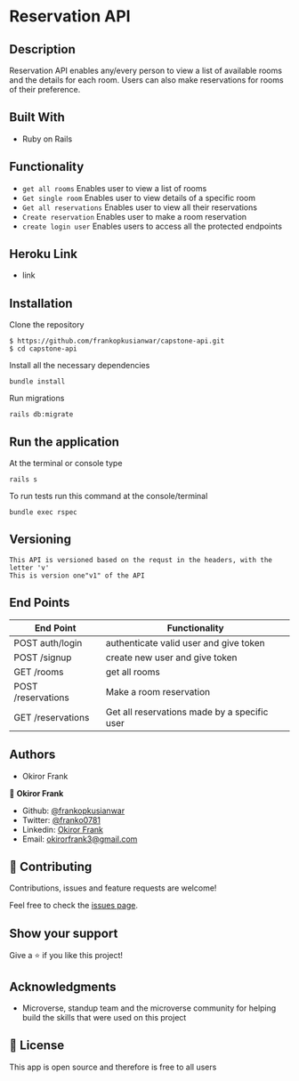 # Reservation API

## Description

Reservation API enables any/every person to view a list of available rooms and the details for each room. Users can also make reservations for rooms of their preference.

## Built With

- Ruby on Rails

## Functionality
- `get all rooms` Enables user to view a list of rooms
- `Get single room` Enables user to view details of a specific room
- `Get all reservations` Enables user to view all their reservations
- `Create reservation` Enables user  to make a room reservation
- `create login user` Enables  users to access all the protected endpoints

## Heroku Link

- link

## Installation
Clone the repository
```
$ https://github.com/frankopkusianwar/capstone-api.git
$ cd capstone-api
```
Install all the necessary dependencies
```
bundle install
```

Run migrations
```
rails db:migrate
```

## Run the application
At the terminal or console type
```
rails s
```
To run tests run this command at the console/terminal
```
bundle exec rspec
```
## Versioning
```
This API is versioned based on the requst in the headers, with the letter 'v'
This is version one"v1" of the API
```
## End Points
|           End Point                      |     Functionality                                   |
|------------------------------------------|-----------------------------------------------------|
|     POST auth/login                  |authenticate valid user and give token                  |  
|     POST  /signup                  |create new user and give token                    |   
|     GET  /rooms          |get all rooms                 |  
|     POST /reservations           |Make a room reservation      |
|     GET /reservations             |Get all reservations made by a specific user|

## Authors
- Okiror Frank

👤 **Okiror Frank**

- Github: [@frankopkusianwar](https://github.com/frankopkusianwar)
- Twitter: [@franko0781](https://twitter.com/franko0781)
- Linkedin: [Okiror Frank](https://linkedin.com/in/frank-okiror)
- Email: okirorfrank3@gmail.com

## 🤝 Contributing

Contributions, issues and feature requests are welcome!

Feel free to check the [issues page](issues/).

## Show your support

Give a ⭐️ if you like this project!

## Acknowledgments

- Microverse, standup team and the microverse community for helping build the skills that were used on this project

## 📝 License
This app is open source and therefore is free to all users
